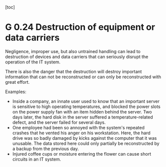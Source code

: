 [toc]
 
G 0.24 Destruction of equipment or data carriers
===============================================

Negligence, improper use, but also untrained handling can lead to destruction of devices and data carriers that can seriously disrupt the operation of the IT system.

There is also the danger that the destruction will destroy important information that can not be reconstructed or can only be reconstructed with great effort.

Examples:

* Inside a company, an innate user used to know that an important server is sensitive to high operating temperatures, and blocked the power slots on the power supply fan with an item hidden behind the server. Two days later, the hard disk in the server suffered a temperature-related defect, and the server failed for several days.
* One employee had been so annoyed with the system's repeated crashes that he vented his anger on his workstation. Here, the hard drive was so badly damaged by kicks against the computer that it was unusable. The data stored here could only partially be reconstructed by a backup from the previous day.
* Injured coffee cups or moisture entering the flower can cause short circuits in an IT system.

